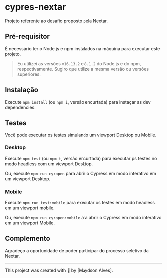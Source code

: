 # cypres-nextar

Projeto referente ao desafio proposto pela Nextar.

## Pré-requisitor

É necessário ter o Node.js e npm instalados na máquina para executar este projeto.

> Eu utilizei as versões `v16.13.2` e `8.1.2` do Node.js e do npm, respectivamente. Sugiro que utilize a mesma versão ou versões superiores.

## Instalação

Execute `npm install` (ou `npm i`, versão encurtada) para instaçar as dev dependencies.

## Testes

Você pode executar os testes simulando um viewport Desktop ou Mobile.

### Desktop

Execute `npm test` (ou `npm t`, versão encurtada) para executar ps testes no modo headless com um viewport Desktop.

Ou, execute `npm run cy:open` para abrir o Cypress em modo interativo em um viewport Desktop.

### Mobile

Execute `npm run test:mobile` para executar os testes em modo headless em um viewport mobile.

Ou, execute `npm run cy:open:mobile` ara abrir o Cypress em modo interativo em um viewport Mobile.

## Complemento

Agradeço a oportunidade de poder participar do processo seletivo da Nextar.

___

This project was created with 💚 by [Maydson Alves].
